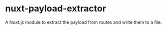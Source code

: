 # nuxt-payload-extractor
A Nuxt.js module to extract the payload from routes and write them to a file.
